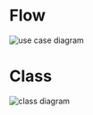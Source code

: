 # Flow
![use case diagram](https://github.com/IMAD-Majid/Full-Stack-projects/assets/137281672/178538c2-7d1f-463e-b3e2-5e8a7906e0dd)


# Class
![class diagram](https://github.com/IMAD-Majid/Full-Stack-projects/assets/137281672/f0a06d11-cac7-401a-b31b-ce1030dc7ee0)
